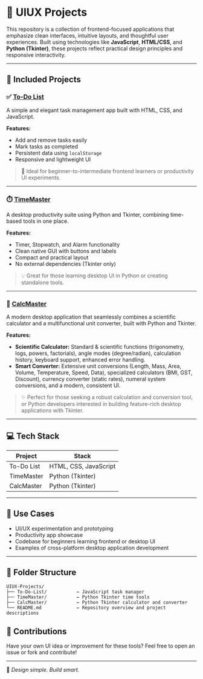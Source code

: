 # 🎨 UIUX Projects

This repository is a collection of frontend-focused applications that emphasize clean interfaces, intuitive layouts, and thoughtful user experiences. Built using technologies like **JavaScript**, **HTML/CSS**, and **Python (Tkinter)**, these projects reflect practical design principles and responsive interactivity.

-----

## 📂 Included Projects

### ✅ [To-Do List](https://www.google.com/search?q=./To-Do-List)

A simple and elegant task management app built with HTML, CSS, and JavaScript.

**Features:**

  - Add and remove tasks easily
  - Mark tasks as completed
  - Persistent data using `localStorage`
  - Responsive and lightweight UI

> 🔧 Ideal for beginner-to-intermediate frontend learners or productivity UI experiments.

-----

### ⏱️ [TimeMaster](https://www.google.com/search?q=./TimeMaster)

A desktop productivity suite using Python and Tkinter, combining time-based tools in one place.

**Features:**

  - Timer, Stopwatch, and Alarm functionality
  - Clean native GUI with buttons and labels
  - Compact and practical layout
  - No external dependencies (Tkinter only)

> 💡 Great for those learning desktop UI in Python or creating standalone tools.

-----

### 🧮 [CalcMaster](https://www.google.com/search?q=./CalcMaster)

A modern desktop application that seamlessly combines a scientific calculator and a multifunctional unit converter, built with Python and Tkinter.

**Features:**

  - **Scientific Calculator:** Standard & scientific functions (trigonometry, logs, powers, factorials), angle modes (degree/radian), calculation history, keyboard support, enhanced error handling.
  - **Smart Converter:** Extensive unit conversions (Length, Mass, Area, Volume, Temperature, Speed, Data), specialized calculators (BMI, GST, Discount), currency converter (static rates), numeral system conversions, and a modern, consistent UI.

> ✨ Perfect for those seeking a robust calculation and conversion tool, or Python developers interested in building feature-rich desktop applications with Tkinter.

-----

## 💻 Tech Stack

| Project       | Stack                  |
|---------------|------------------------|
| To-Do List    | HTML, CSS, JavaScript  |
| TimeMaster    | Python (Tkinter)       |
| CalcMaster    | Python (Tkinter)       |

-----

## 📌 Use Cases

  - UI/UX experimentation and prototyping
  - Productivity app showcase
  - Codebase for beginners learning frontend or desktop UI
  - Examples of cross-platform desktop application development

-----

## 📁 Folder Structure

```
UIUX-Projects/
├── To-Do-List/           ← JavaScript task manager
├── TimeMaster/           ← Python Tkinter time tools
├── CalcMaster/           ← Python Tkinter calculator and converter
└── README.md             ← Repository overview and project descriptions

```

## 🤝 Contributions

Have your own UI idea or improvement for these tools?
Feel free to open an issue or fork and contribute\!

-----

🎯 *Design simple. Build smart.*

